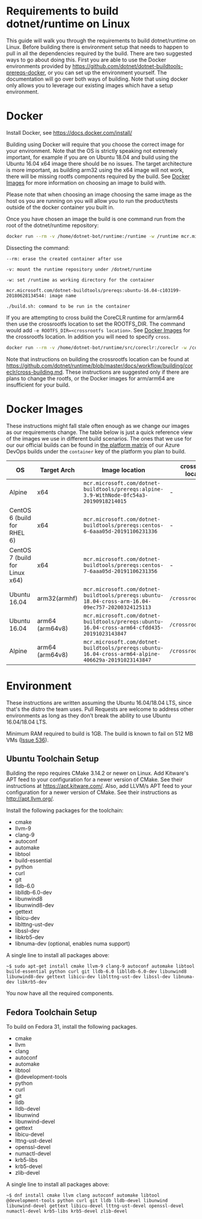 Requirements to build dotnet/runtime on Linux
======================

This guide will walk you through the requirements to build dotnet/runtime on Linux.  Before building there is environment setup that needs to happen to pull in all the dependencies required by the build.  There are two suggested ways to go about doing this. First you are able to use the Docker environments provided by https://github.com/dotnet/dotnet-buildtools-prereqs-docker, or you can set up the environment yourself. The documentation will go over both ways of building. Note that using docker only allows you to leverage our existing images which have a setup environment.

Docker
==================

Install Docker, see https://docs.docker.com/install/

Building using Docker will require that you choose the correct image for your environment. Note that the OS is strictly speaking not extremely important, for example if you are on Ubuntu 18.04 and build using the Ubuntu 16.04 x64 image there should be no issues. The target architecture is more important, as building arm32 using the x64 image will not work, there will be missing rootfs components required by the build. See [Docker Images](#Docker-Images) for more information on choosing an image to build with.

Please note that when choosing an image choosing the same image as the host os you are running on you will allow you to run the product/tests outside of the docker container you built in.

Once you have chosen an image the build is one command run from the root of the dotnet/runtime repository:

```sh
docker run --rm -v /home/dotnet-bot/runtime:/runtime -w /runtime mcr.microsoft.com/dotnet-buildtools/prereqs:ubuntu-16.04-c103199-20180628134544 ./build.sh
```

Dissecting the command:

`--rm: erase the created container after use`

`-v: mount the runtime repository under /dotnet/runtime`

`-w: set /runtime as working directory for the container`

`mcr.microsoft.com/dotnet-buildtools/prereqs:ubuntu-16.04-c103199-20180628134544: image name`

`./build.sh: command to be run in the container`

If you are attempting to cross build the CoreCLR runtime for arm/arm64 then use the crossrootfs location to set the ROOTFS_DIR. The command would add `-e ROOTFS_DIR=<crossrootfs location>`. See [Docker Images](#Docker-Images) for the crossrootfs location. In addition you will need to specify `cross`.

```sh
docker run --rm -v /home/dotnet-bot/runtime/src/coreclr:/coreclr -w /coreclr -e ROOTFS_DIR=/crossrootfs/arm64 mcr.microsoft.com/dotnet-buildtools/prereqs:ubuntu-16.04-cross-arm64-a3ae44b-20180315221921 ./build.sh arm64 cross
```

Note that instructions on building the crossrootfs location can be found at https://github.com/dotnet/runtime/blob/master/docs/workflow/building/coreclr/cross-building.md. These instructions are suggested only if there are plans to change the rootfs, or the Docker images for arm/arm64 are insufficient for your build.

Docker Images
=============

These instructions might fall stale often enough as we change our images as our requirements change. The table below is just a quick reference view of the images we use in different build scenarios. The ones that we use for our our official builds can be found in [the platform matrix](../../../eng/pipelines/common/platform-matrix.yml) of our Azure DevOps builds under the `container` key of the platform you plan to build.

| OS                             | Target Arch     | Image location                                                                                       | crossrootfs location |
| ------------------------------ | --------------- | ---------------------------------------------------------------------------------------------------- | -------------------- |
| Alpine                         | x64             | `mcr.microsoft.com/dotnet-buildtools/prereqs:alpine-3.9-WithNode-0fc54a3-20190918214015`             | -                    |
| CentOS 6 (build for RHEL 6)    | x64             | `mcr.microsoft.com/dotnet-buildtools/prereqs:centos-6-6aaa05d-20191106231336`                        | -                    |
| CentOS 7 (build for Linux x64) | x64             | `mcr.microsoft.com/dotnet-buildtools/prereqs:centos-7-6aaa05d-20191106231356`                        | -                    |
| Ubuntu 16.04                   | arm32(armhf)    | `mcr.microsoft.com/dotnet-buildtools/prereqs:ubuntu-18.04-cross-arm-16.04-09ec757-20200324125113`        | `/crossrootfs/arm`   |
| Ubuntu 16.04                   | arm64 (arm64v8) | `mcr.microsoft.com/dotnet-buildtools/prereqs:ubuntu-16.04-cross-arm64-cfdd435-20191023143847`        | `/crossrootfs/arm64` |
| Alpine                         | arm64 (arm64v8) | `mcr.microsoft.com/dotnet-buildtools/prereqs:ubuntu-16.04-cross-arm64-alpine-406629a-20191023143847` | `/crossrootfs/arm64` |

Environment
===========

These instructions are written assuming the Ubuntu 16.04/18.04 LTS, since that's the distro the team uses. Pull Requests are welcome to address other environments as long as they don't break the ability to use Ubuntu 16.04/18.04 LTS.

Minimum RAM required to build is 1GB. The build is known to fail on 512 MB VMs ([Issue 536](https://github.com/dotnet/coreclr/issues/536)).

Ubuntu Toolchain Setup
---------------

Building the repo requires CMake 3.14.2 or newer on Linux. Add Kitware's APT feed to your configuration for a newer version of CMake. See their instructions at <https://apt.kitware.com/>. Also, add LLVM/s APT feed to your configuration for a newer version of CMake. See their instructions as <http://apt.llvm.org/>.

Install the following packages for the toolchain:

- cmake
- llvm-9
- clang-9
- autoconf
- automake
- libtool
- build-essential
- python
- curl
- git
- lldb-6.0
- liblldb-6.0-dev
- libunwind8
- libunwind8-dev
- gettext
- libicu-dev
- liblttng-ust-dev
- libssl-dev
- libkrb5-dev
- libnuma-dev (optional, enables numa support)

A single line to install all packages above:

    ~$ sudo apt-get install cmake llvm-9 clang-9 autoconf automake libtool build-essential python curl git lldb-6.0 liblldb-6.0-dev libunwind8 libunwind8-dev gettext libicu-dev liblttng-ust-dev libssl-dev libnuma-dev libkrb5-dev

You now have all the required components.


Fedora Toolchain Setup
---------------

To build on Fedora 31, install the following packages.

- cmake 
- llvm 
- clang 
- autoconf 
- automake 
- libtool 
- @development-tools 
- python 
- curl 
- git 
- lldb 
- lldb-devel 
- libunwind 
- libunwind-devel 
- gettext 
- libicu-devel 
- lttng-ust-devel 
- openssl-devel 
- numactl-devel 
- krb5-libs 
- krb5-devel 
- zlib-devel

A single line to install all packages above:

    ~$ dnf install cmake llvm clang autoconf automake libtool @development-tools python curl git lldb lldb-devel libunwind libunwind-devel gettext libicu-devel lttng-ust-devel openssl-devel numactl-devel krb5-libs krb5-devel zlib-devel